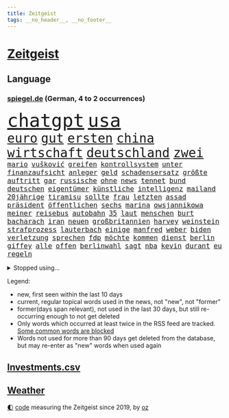```yaml
---
title: Zeitgeist
tags: __no_header__, __no_footer__
---
```


# [Zeitgeist](https://oliz.io/zeitgeist/)

## Language

<h3><a href="https://www.spiegel.de" target="_blank">spiegel.de</a> (German, 4 to 2 occurrences)</h3>
<p style="font-family:monospace">
<span style="font-size:32pt"><a href="news_links.html#chatgpt" class="current">chatgpt</a></span>
<span style="font-size:32pt"><a href="news_links.html#usa" class="current">usa</a></span>
<br>
<span style="font-size:22pt"><a href="news_links.html#euro" class="current">euro</a></span>
<span style="font-size:22pt"><a href="news_links.html#gut" class="current">gut</a></span>
<span style="font-size:22pt"><a href="news_links.html#ersten" class="current">ersten</a></span>
<span style="font-size:22pt"><a href="news_links.html#china" class="current">china</a></span>
<span style="font-size:22pt"><a href="news_links.html#wirtschaft" class="current">wirtschaft</a></span>
<span style="font-size:22pt"><a href="news_links.html#deutschland" class="current">deutschland</a></span>
<span style="font-size:22pt"><a href="news_links.html#zwei" class="current">zwei</a></span>
<br>
<span style="font-size:12pt"><a href="news_links.html#mario" class="current">mario</a></span>
<span style="font-size:12pt"><a href="news_links.html#vušković" class="current">vušković</a></span>
<span style="font-size:12pt"><a href="news_links.html#greifen" class="current">greifen</a></span>
<span style="font-size:12pt"><a href="news_links.html#kontrollsystem" class="new">kontrollsystem</a></span>
<span style="font-size:12pt"><a href="news_links.html#unter" class="current">unter</a></span>
<span style="font-size:12pt"><a href="news_links.html#finanzaufsicht" class="current">finanzaufsicht</a></span>
<span style="font-size:12pt"><a href="news_links.html#anleger" class="current">anleger</a></span>
<span style="font-size:12pt"><a href="news_links.html#geld" class="current">geld</a></span>
<span style="font-size:12pt"><a href="news_links.html#schadensersatz" class="current">schadensersatz</a></span>
<span style="font-size:12pt"><a href="news_links.html#größte" class="current">größte</a></span>
<span style="font-size:12pt"><a href="news_links.html#auftritt" class="current">auftritt</a></span>
<span style="font-size:12pt"><a href="news_links.html#gar" class="current">gar</a></span>
<span style="font-size:12pt"><a href="news_links.html#russische" class="current">russische</a></span>
<span style="font-size:12pt"><a href="news_links.html#ohne" class="current">ohne</a></span>
<span style="font-size:12pt"><a href="news_links.html#news" class="current">news</a></span>
<span style="font-size:12pt"><a href="news_links.html#tennet" class="new">tennet</a></span>
<span style="font-size:12pt"><a href="news_links.html#bund" class="current">bund</a></span>
<span style="font-size:12pt"><a href="news_links.html#deutschen" class="current">deutschen</a></span>
<span style="font-size:12pt"><a href="news_links.html#eigentümer" class="current">eigentümer</a></span>
<span style="font-size:12pt"><a href="news_links.html#künstliche" class="current">künstliche</a></span>
<span style="font-size:12pt"><a href="news_links.html#intelligenz" class="current">intelligenz</a></span>
<span style="font-size:12pt"><a href="news_links.html#mailand" class="current">mailand</a></span>
<span style="font-size:12pt"><a href="news_links.html#20jährige" class="current">20jährige</a></span>
<span style="font-size:12pt"><a href="news_links.html#tiramisu" class="new">tiramisu</a></span>
<span style="font-size:12pt"><a href="news_links.html#sollte" class="current">sollte</a></span>
<span style="font-size:12pt"><a href="news_links.html#frau" class="current">frau</a></span>
<span style="font-size:12pt"><a href="news_links.html#letzten" class="current">letzten</a></span>
<span style="font-size:12pt"><a href="news_links.html#assad" class="current">assad</a></span>
<span style="font-size:12pt"><a href="news_links.html#präsident" class="current">präsident</a></span>
<span style="font-size:12pt"><a href="news_links.html#öffentlichen" class="current">öffentlichen</a></span>
<span style="font-size:12pt"><a href="news_links.html#sechs" class="current">sechs</a></span>
<span style="font-size:12pt"><a href="news_links.html#marina" class="new">marina</a></span>
<span style="font-size:12pt"><a href="news_links.html#owsjannikowa" class="new">owsjannikowa</a></span>
<span style="font-size:12pt"><a href="news_links.html#meiner" class="current">meiner</a></span>
<span style="font-size:12pt"><a href="news_links.html#reisebus" class="current">reisebus</a></span>
<span style="font-size:12pt"><a href="news_links.html#autobahn" class="current">autobahn</a></span>
<span style="font-size:12pt"><a href="news_links.html#35" class="current">35</a></span>
<span style="font-size:12pt"><a href="news_links.html#laut" class="current">laut</a></span>
<span style="font-size:12pt"><a href="news_links.html#menschen" class="current">menschen</a></span>
<span style="font-size:12pt"><a href="news_links.html#burt" class="new">burt</a></span>
<span style="font-size:12pt"><a href="news_links.html#bacharach" class="new">bacharach</a></span>
<span style="font-size:12pt"><a href="news_links.html#iran" class="current">iran</a></span>
<span style="font-size:12pt"><a href="news_links.html#neuen" class="current">neuen</a></span>
<span style="font-size:12pt"><a href="news_links.html#großbritannien" class="current">großbritannien</a></span>
<span style="font-size:12pt"><a href="news_links.html#harvey" class="current">harvey</a></span>
<span style="font-size:12pt"><a href="news_links.html#weinstein" class="current">weinstein</a></span>
<span style="font-size:12pt"><a href="news_links.html#strafprozess" class="current">strafprozess</a></span>
<span style="font-size:12pt"><a href="news_links.html#lauterbach" class="current">lauterbach</a></span>
<span style="font-size:12pt"><a href="news_links.html#einige" class="current">einige</a></span>
<span style="font-size:12pt"><a href="news_links.html#manfred" class="current">manfred</a></span>
<span style="font-size:12pt"><a href="news_links.html#weber" class="current">weber</a></span>
<span style="font-size:12pt"><a href="news_links.html#biden" class="current">biden</a></span>
<span style="font-size:12pt"><a href="news_links.html#verletzung" class="current">verletzung</a></span>
<span style="font-size:12pt"><a href="news_links.html#sprechen" class="current">sprechen</a></span>
<span style="font-size:12pt"><a href="news_links.html#fdp" class="current">fdp</a></span>
<span style="font-size:12pt"><a href="news_links.html#möchte" class="current">möchte</a></span>
<span style="font-size:12pt"><a href="news_links.html#kommen" class="current">kommen</a></span>
<span style="font-size:12pt"><a href="news_links.html#dienst" class="current">dienst</a></span>
<span style="font-size:12pt"><a href="news_links.html#berlin" class="current">berlin</a></span>
<span style="font-size:12pt"><a href="news_links.html#giffey" class="current">giffey</a></span>
<span style="font-size:12pt"><a href="news_links.html#alle" class="current">alle</a></span>
<span style="font-size:12pt"><a href="news_links.html#offen" class="current">offen</a></span>
<span style="font-size:12pt"><a href="news_links.html#berlinwahl" class="current">berlinwahl</a></span>
<span style="font-size:12pt"><a href="news_links.html#sagt" class="current">sagt</a></span>
<span style="font-size:12pt"><a href="news_links.html#nba" class="current">nba</a></span>
<span style="font-size:12pt"><a href="news_links.html#kevin" class="current">kevin</a></span>
<span style="font-size:12pt"><a href="news_links.html#durant" class="current">durant</a></span>
<span style="font-size:12pt"><a href="news_links.html#eu" class="current">eu</a></span>
<span style="font-size:12pt"><a href="news_links.html#regeln" class="current">regeln</a></span>
</p>
<details>
<summary>Stopped using...</summary>
<p class="former" style="font-size:12pt">
autofahrer(841) coronaregeln(841) gerechtigkeit(841) investieren(841) privaten(841) hielt(840) strafen(840) bedeuten(839) bundesrepublik(839) diskriminierung(839) lukaschenko(839) schoss(839) versehentlich(839) beschimpft(838) beschließt(838) geburtstag(838) hebt(838) parteitag(838) quarantäne(838) szene(838) vergeben(838) williams(838) begleitet(837) instagram(837) internationaler(837) neuem(837) verschiedene(837) coronazahlen(836) videobotschaft(836) bekanntesten(835) bittere(835) geändert(835) metropole(835) position(835) sicherte(835) bmw(834) coronakrise(834) ehefrau(834) einreisen(834) einzelne(834) führende(834) gastgeber(834) infektionen(834) negativ(834) oberbürgermeister(834) rasant(834) schweigen(834) staatschef(834) weisen(834) csuchef(833) gestrichen(833) reihe(833) umstritten(833) wege(833) zusammenhang(833) abstimmen(832) berlins(832) breitet(832) dachte(832) gemeinden(832) getan(832) priester(832) versorgt(832) durfte(831) gegenteil(831) rechts(831) verhängen(831) versprach(831) hubschrauber(830) kaputt(830) sports(830) untersuchungsausschuss(830) vermeiden(830) bielefeld(829) crash(829) davor(829) rückschlag(829) tests(829) tränen(829) abschaffen(828) bilden(828) deal(828) pocht(828) simon(828) bundestrainer(827) gespielt(827) moskaus(827) via(827) finanziell(826) homeoffice(826) philipp(826) tokio(826) aufgenommen(825) hans(825) höhe(825) gesetze(824) jahrhundert(824) klinik(824) nahezu(824) party(824) werke(824) geflogen(823) steckte(823) feld(822) signalisiert(821) wochenlang(821) auftreten(820) dar(820) entwickeln(820) erkrankung(820) meinen(820) spektakulären(820) zuversichtlich(820) mercedes(819) schwierige(819) sendung(819) besuchen(818) moment(818) status(818) tiefen(818) unterschied(818) gabriel(817) herz(817) arabische(816) wunder(816) führenden(815) frisch(814) schrecken(814) erfolgreichsten(813) züge(813) ministerium(812) strengen(812) vorgegangen(812) immunität(811) prognose(811) regelung(810) ausrüstung(809) insassen(808) eigenes(807) enorme(805) gelandet(802) hinweis(801) intensivstation(800) schützt(798) türen(798) angeboten(797) lebensgefährlich(796) staatsoberhaupt(783) vereins(769) berühmtesten(764) einfache(764) explodiert(759) stopp(759) londons(751) uskapitol(749) langjährige(731) extremwetter(715) josef(699) militärjunta(694) carlos(693) neuanfang(691) erschoss(668) belgische(661) joseph(648) potsdamer(614) notenbank(607) vorsicht(598) akzeptieren(597) fehlte(581) unwettern(580) stundenlang(579) staatschefs(578) terroranschlag(577) schrumpft(566) veröffentlichung(566) mächtigen(551) las(547) vegas(547) karrierecoach(546) dankte(540) höchstwert(534) kameras(526) binden(524) ali(522) jahrzehnt(520) alternative(517) übertragen(517) anhängern(514) angestellten(507) hawaii(502) preiserhöhungen(502) emirat(497) gehälter(495) integration(495) entstanden(489) söders(480) games(479) beeinflusst(477) schränkt(476) mehrfamilienhaus(472) krankenkassen(467) gaspreise(463) stau(463) betrunken(462) verwerfungen(461) shanghai(459) messenger(457) ampelparteien(454) magazin(454) verläuft(453) rosa(450) hals(449) radikaler(449) ostdeutschland(444) fotografin(443) russisches(441) fahndet(438) reine(433) michel(432) kürzer(429) gewaltsamen(427) strompreise(426) stephen(422) zustande(422) meta(420) rekordsumme(418) waffenruhe(417) martina(415) beliebten(414) entsteht(414) management(412) behält(411) nagel(411) erwiesen(410) fdpminister(407) pessimistisch(407) überlebten(400) marcus(397) getäuscht(394) organisiert(391) bafög(389) gefühle(389) flugzeugen(383) südkoreanische(383) krim(379) bundesaußenministerin(378) desto(378) luhansk(378) waffenstillstand(378) einstellung(377) neuwagen(377) soldat(377) expremier(374) iraner(362) bestürzt(360) operation(360) dresdner(359) horror(353) klitschko(353) m(350) kernkraftwerke(348) beckham(345) herum(342) schuster(337) verspätungen(337) anhalten(336) torwart(335) air(333) begleiten(330) englands(329) lehnte(328) gestärkt(325) sportart(325) verspätet(325) bevorstehende(324) fern(322) unmittelbar(322) gelöst(321) schildern(321) analysen(320) bezahlung(320) vertreten(315) sperre(313) hochrangigen(312) landung(311) invasoren(309) ausländer(306) schlechter(304) unabhängig(304) staatsbürgerschaft(300) oligarch(298) vergeltung(297) königsklasse(294) untergebracht(294) ball(293) pole(292) dmitrij(288) handys(288) segen(286) schwarzes(283) weitermachen(283) energieminister(282) arbeitslosigkeit(280) euroraum(280) geheimdienstinformationen(280) neuerdings(280) ertrinken(279) großmutter(279) behoben(277) warteten(275) großoffensive(274) qualifikation(271) versöhnung(266) verspätung(262) verzichtete(261) prominenten(260) vogel(260) psychiatrie(259) wütende(259) rüsten(258) ehrt(256) zustände(255) niedergeschlagen(254) kinderinterview(253) viral(251) ex(250) verdrängt(250) absteiger(249) girl(249) spottet(249) stagniert(247) homosexuelle(246) homosexuellen(246) ewigen(245) unobericht(244) brennende(243) fire(240) royale(238) straßenverkehr(238) versinkt(238) bedrohte(237) spdgeneralsekretär(237) verbrennungsmotor(236) wettert(236) kandidat(234) naturkatastrophen(234) ulrich(231) verhaftung(231) lng(230) führungskräfte(229) lenkt(228) anhaltende(227) edeka(227) senegal(227) umwelthilfe(227) befeuert(224) tvinterview(224) hast(223) gegenwart(222) camilla(221) drin(221) anlauf(220) eurozone(218) 86(217) alzheimer(216) fehlten(216) baum(215) geübt(214) mob(214) sahen(214) zeichnungen(214) fehlstart(213) plakate(212) brasilianer(211) olympiasiegerin(211) comingout(209) instrument(209) tirol(208) übergewinne(208) übernahmen(208) erntet(207) netflixdoku(207) beurlaubt(206) verteilen(206) kosovo(205) vize(205) billig(203) dramatische(203) gottschalk(203) säure(202) versorgen(202) schlange(201) abschwung(200) ansage(200) barrikaden(198) brennstäbe(198) entfernen(198) total(198) verkehrsministerium(198) weiterlaufen(197) weltraum(197) anschlags(196) eingeschlagen(196) entschuldigen(196) extra(196) trends(196) namens(195) handgemenge(194) gescheiterten(193) schlangen(193) agenda(192) strompreis(192) bay(191) gelbe(191) tampa(191) normalisierung(190) verleihung(190) toilette(189) pipeline(187) funktion(185) achterbahn(183) sexistische(183) innenstadt(182) kürzungen(181) usdemokraten(181) beamtenbund(180) etlichen(180) aussteigen(179) gehirn(179) kurzfristige(179) weltspitze(178) 82(177) wichtigster(177) farce(176) feierabend(176) hingelegt(176) kilowattstunde(176) virginia(176) leitzins(175) nachhaltigkeit(175) britischem(174) salz(174) strikte(173) aufbau(172) kapitols(172) protestbewegung(172) psychischen(172) mithäftling(171) dreijähriger(170) solidarisierte(169) kapazität(168) rezessionsangst(168) wütet(167) bürgergeld(166) fußballlegende(166) mithalten(166) rekruten(166) düsteren(165) trailer(165) zerstörungen(165) importiert(164) magnus(164) 2022/23(163) indirekt(163) myanmars(163) spitzen(163) hinterlegt(162) klimabilanz(162) renditen(162) angeordnete(161) treffern(161) erlässt(160) europameisterschaft(160) gründete(160) sea(160) beleidigungen(159) lindsey(159) marvin(159) nachsehen(159) verschärfung(159) bundesratspräsident(158) usrepräsentantenhauses(158) viking(158) zurückhalten(158) films(157) abwehren(155) ernstfall(154) produzent(154) gehackt(152) wählte(152) rechter(151) unruhen(151) zugspitze(151) überstehen(151) 63(150) stechen(150) kreise(149) boni(148) richtete(148) vergisst(148) wackelige(148) gendern(147) gerichtlich(147) randale(147) sommerlich(147) verurteilter(147) rappers(146) geprallt(144) sportlicher(144) bonus(143) patzte(143) ökologisch(143) veraltete(142) road(141) entstehung(140) krankenwagen(140) kündigung(140) marschflugkörper(140) verfeindeten(140) verhaltens(140) dient(139) verbrachte(139) auslaufen(138) rätseln(138) stellenanzeigen(138) verfallen(138) hurrikan(137) reinigung(136) rügt(136) bundesbankpräsident(135) zutritt(135) landesarbeitsgericht(134) 45jährige(133) begrenzte(133) kondome(133) abwasser(132) aufgehalten(132) volkswirte(132) experimentiert(131) freigegeben(131) jahrhunderts(131) kabinetts(130) ernüchternd(129) gesetzten(129) rassistischer(129) bewusstlos(128) gutem(127) ausgenutzt(126) sechsten(126) fachleuten(125) inspiziert(125) modernes(125) 2050(124) sportlerin(124) defizite(123) kollegin(123) militärexperte(123) mitbekommen(123) vereinbarung(123) zahnarzt(123) monatlich(122) sechsjähriger(122) spencer(122) wahlgang(122) abbey(121) strommarkt(121) überraschender(121) ansonsten(120) stützt(120) zusage(120) barrymore(118) drew(118) mittelstand(118) verstaatlichung(118) abwahl(117) billigtarif(117) gaspreisbremse(116) liebte(115) erschließen(114) medizinischen(114) neuerlichen(114) brachen(113) enormen(113) treibhausgase(113) elbphilharmonie(112) königshauses(112) spiderman(112) frischen(111) ulf(111) mobilmachung(110) aufgehen(109) erweist(109) schwedt(109) militärexperten(108) monaco(108) gedreht(107) mikroplastik(107) offensiv(107) schlechtes(107) unovollversammlung(107) brunsbüttel(106) desolate(106) gefährlichsten(106) ifo(106) morgan(106) vinícius(106) 300000(105) anschluss(105) bundesweites(105) verachtung(105) noah(104) überfahren(104) wmfinale(103) bevorstehen(102) podolski(102) überflutete(102) blau(101) mary(101) verstörend(101) bolsonaros(100) metas(100) verhelfen(100) ächzen(100) ablenkungsmanöver(99) haustür(98) inácio(98) luiz(98) verunglückte(98) akteure(97) erfüllen(97) erkrankter(97) heizt(97) margrethe(97) werbekunden(97) baupreise(96) geplantes(96) klassiker(96) kurt(96) professioneller(96) winkt(96) blaue(95) finanzmärkte(95) nachkommen(95) gewalttäter(94) agent(93) autohersteller(93) cyberangriff(93) göttingen(93) hummels(92) trage(92) vergibt(92) vorzeitigen(92) minsk(91) schauspielerinnen(91) verschaffen(91) africa(90) strafstoß(90) verbrecher(90) zentralratspräsident(90) beerdigt(89) gerechte(89) hob(89) laptops(89) requiem(89) vorsätze(89) erfuhren(88) klischees(88) räumlichkeiten(88) wilhelmshaven(88) wünschte(88) antiterroreinsatz(87) egon(87) formel1team(87) hockenheim(87) rücktrittsforderungen(87) sinnlos(87) verfünffacht(87) weltall(87) bundesverkehrsminister(86) carolina(86) frauenfeindliche(86) philosophie(86) schläft(86) schönheit(86) auswanderer(85) champagner(85) geschmack(85) intakt(85) telefonieren(85) alias(84) autorinnen(84) ehrlichkeit(84) lambrechts(84) urteile(84) bundespolitiker(83) erfolgsrezept(83) p(83) simpson(83) 75jährigen(82) beleuchtung(82) oftmals(82) stippvisite(82) welttournee(82) zugeständnisse(82) zäh(82) angeht(81) harrt(81) rohöl(81) vielversprechend(81) großartig(80) optik(80) vodafone(80) weitergabe(80) anläufe(79) gary(79) geschaffen(79) terrorismus(79) unzulässig(79) uskonzern(79) verbrechens(79) volkes(79) armin(78) diversität(78) limit(78) staatsoper(78) antreibt(77) erforderliche(77) filmstar(77) gestorbenen(77) husten(77) immensen(77) montgomery(77) süße(77) arzneien(76) beseitigen(76) kindergeburtstag(76) kolleginnen(76) zentralrats(76) 39(75) loben(75) merken(75) mitschuld(75) stünden(75) testament(75) 1923(74) einschüchterung(74) fassungslosigkeit(74) frederik(74) gepriesen(74) gleise(74) petersplatz(74) vorzeitigem(74) bedienen(73) düstere(73) krankenhausreform(73) meuterei(73) pistole(73) high(72) menschenrechtsbeauftragte(72) regenwald(72) unbekanntes(72) anleitung(71) aufmarschiert(71) aufstellen(71) marderpanzer(71) schmälert(71) tournee(71) usfirma(71) wundermittel(71) betet(70) kaserne(70) nüchtern(70) sünden(70) unterkommen(70) usamerikanerin(70) glaubhaft(69) iranproteste(69) traumatisiert(69) bowie(68) dienste(68) gelebt(68) seenot(68) adolf(67) böhmermann(67) einmischung(67) kunstsammlung(67) zugreifen(67) brandmann(66) deklarierte(66) foxconn(66) kürzeren(66) prägen(66) staates(66) vielem(66) cathy(65) dividenden(65) eindringling(65) emily(65) endemisch(65) formiert(65) kohlekraft(65) nötigen(65) rabatten(65) versetzte(65) bengvir(64) desolaten(64) düster(64) itamar(64) profit(64) schulter(64) seattle(64) abzeichen(63) freitagmorgen(63) konstatiert(63) neuerung(63) verderben(63) zuspitzen(63) abzusichern(62) benedikt(62) dawid(62) durchschnitt(62) hinterbliebene(62) kubacki(62) liberale(62) tanker(62) xvi(62) amber(61) handynutzer(61) milliardeninvestitionen(61) protestierende(61) regimekritiker(61) vollzogen(61) hirn(60) nevada(60) werfer(60) erkrankten(59) essens(59) godfather(59) industrienationen(59) kabinettsmitglied(59) mcdonald's(59) spielraum(59) ultrarechte(59) wachsendes(59) netanyahus(58) polarisierung(58) ratzinger(58) unberührt(58) ausdrücklich(57) hsvprofi(57) leichte(57) lydon(57) pünktlichkeit(57) sexpistolssänger(57) wechselte(57) zehntausenden(57) abgeschwächt(56) amtsgericht(56) iggy(56) kanzlerkandidatur(56) schirm(56) alidoosti(55) barbarei(55) beauftragen(55) geschüttelt(55) giftet(55) misslungene(55) mitgliedern(55) taraneh(55) elektromobilität(54) hill(54) republikanischen(54) sturmgewehr(54) terence(54) todesurteil(54) erpresser(53) fahrradunfall(53) gespött(53) kommentiert(53) matt(53) nflspiel(53) organisatoren(53) sprengfalle(53) telefónica(53) umstürzende(53) 51jährige(52) fad(52) heels(52) pandemieregeln(52) schulessen(52) begleiterin(51) beispiellosen(51) durcheinander(51) festgenommener(51) kapitolsturm(51) sexualstraftäter(51) sprachkritiker(51) adler(50) gegenentwurf(50) geldhaus(50) gespeichert(50) knallern(50) niño(50) betriebssystem(49) markige(49) müllwagen(49) verschlafen(49) windows(49) abgenommen(48) dfbelf(48) epidemiologe(48) frischer(48) gewechselt(48) gottes(48) medizinisch(48) tennislegende(48) 750000(47) angerufen(47) evakuierungen(47) flügel(47) militante(47) mächtige(47) o2(47) vorgängers(47) überfüllte(47) schutzanzügen(46) zitate(46) 2009(45) eingewiesen(45) korruptionsermittlungen(45) mitreißenden(45) stromerzeuger(45) tvsender(45) wetten(45) wu(45) 32jährigen(44) aussprache(44) banker(44) erfolgschancen(44) geschieht(44) gutgehen(44) labor(44) luis(44) notwendigen(44) orthodoxen(44) aufpassen(43) begleitung(43) fdpmann(43) foxconnwerk(43) kiewer(43) neuland(43) tippte(43) vermeldet(43) zugelassene(43) abbaggern(42) erstickt(42) neueigentümer(42) paartherapeuten(42) persönlichkeit(42) wmaus(42) berufsaussichten(41) drastischer(41) fasern(41) fiktives(41) geschosse(41) hüte(41) liebeslied(41) schengenraum(41) sicherheitsrisiko(41) wahren(41) fehl(40) hautkrebsvorsorge(40) schlotterbeck(40) schusswechsel(40) unterhalt(40) weitesten(40) geerbt(39) hausaufgaben(39) jüdisches(39) streitkräften(39) ubahn(39) werbeverbot(39) einbürgerung(38) ernte(38) gefallene(38) hugo(38) kehrseite(38) laschet(38) morgenstunden(38) ansatz(37) dienstwagen(37) ecke(37) enzensberger(37) festzunehmen(37) göttlichen(37) handelspartner(37) jill(37) kaution(37) lichtblick(37) prämie(37) reihenfolge(37) tribünen(37) tvexperte(37) unangemessen(37) wonder(37) alarmsignal(36) befördern(36) lebenszeit(36) seifenblasen(36) totschlags(36) biontech(35) euphorisch(35) homophober(35) innsbruck(35) mehrheitlich(35) unbegründet(35) uneinig(35) unternehmenschef(35) venus(35) exbundeskanzler(34) fabuliert(34) idaho(34) kammerspiel(34) nordostseekanal(34) skisaison(34) spender(34) trainerstab(34) grand(33) lahmlegen(33) peinlich(33) pfarrer(33) rind(33) zäsur(33) atomwaffenarsenal(32) erwähnt(32) frühjahrsoffensive(32) grassiert(32) lebensversicherungen(32) lockert(32) reisepass(32) sparte(32) todesurteile(32) vorletzten(32) argumentiert(31) centers(31) cloppenburg(31) gläubige(31) senatorin(31) steine(31) tschüs(31) umgeben(31) wmviertelfinale(31) biograf(30) eingestehen(30) hassen(30) millionenpublikum(30) reformvorschläge(30) umbauen(30) verspätete(30) ölfeld(30) überstanden(30) 32jährige(29) feministin(29) fremden(29) schärferes(29) suárez(29) vakzine(29) überbieten(29) klimafreundlichen(28) rammt(28) weihnachtsmärkte(28) brustkrebs(27) feuerwerk(27) regisseurs(27) unnötigen(27) aufstocken(26) gefälschten(26) kosovos(26) unterm(26) waffenhilfe(26) attentäter(25) banshees(25) bündnisses(25) filmstudio(25) frührentner(25) inisherin(25) schenk(25) sentimental(25) staatsmann(25) 28jährigen(24) unbeeindruckt(24) 1988(23) erfährt(23) etablieren(23) gesetzesverschärfung(23) käse(23) patchworkfamilien(23) sagten(23) verdreifacht(23) vierschanzentournee(23) jane(22) strafverfolgung(22) 115(21) albin(21) darlehen(21) festgenommenen(21) giert(21) kurti(21) waffenrechts(21) affenlaute(20) dartswm(20) gerwen(20) hinziehen(20) lieferbar(20) medienschelte(20) reederei(20) wiederholungstäter(20) zurückzuerobern(20) center(19) einspringen(19) hussey(19) jener(19) kaufkraftverlust(19) rekordjahr(19) rüstet(19) säuglings(19) uszeitung(19) volkswagenkonzern(19) fargo(18) gerwyn(18) klimaschützern(18) lindern(18) pontifex(18) unpünktlich(18) wandte(18) wells(18) beeindruckende(17) besserung(17) etabliert(17) fassen(17) stunt(17) wintersturm(17) ayatollah(16) ballistischen(16) einträge(16) fonda(16) gültig(16) klimaterroristen(16) modellrechnungen(16) unwort(16) verlangsamt(16) wahnsinn(16) weihnachtsfest(16) flüchtig(15) halbherzige(15) offensiven(15) dark(14) einsam(14) kantinenessen(14) schwulen(14) familiengeheimnis(13) liberaleren(13) oberhaupt(13) schnees(13) silvesterböller(13) three(13) verbote(13) verfällt(13) anzusprechen(12) clemens(12) glass(12) kirchen(12) onion(12) springen(12) straßenbahn(12) stunts(12) autobauers(11) bolsonaroanhänger(11) cohen(11) notfallsanitäter(11) quarantänepflicht(11) ransomware(11)
</p>
</details>
<p>Legend:
<ul>
<li><span class="new">new</span>, first seen within the last 10 days</li>
<li><span class="current">current</span>, regular topical words used in the news, not "new", not "former"</li>
<li><span class="former">former(days span relevant)</span>, not used in the last 30 days, but still re-occurring enough to not get deleted</li>
<li>Only words which occurred at least twice in the RSS feed are tracked. <a href="language/filters.py">Some common words are blocked</a></li>
<li>Words not used for more than 90 days get deleted from the database, but may re-enter as "new" words when used again</li>
</ul>
</p>

## [Investments](investments.html)[.csv](investments.csv)

## [Weather](weather.html)

<footer>
<a href="javascript:toggleTheme()" class="nav">🌓</a>
<a href="https://github.com/ooz/zeitgeist">code</a> measuring the Zeitgeist since 2019, by <a href="https://oliz.io">oz</a>
</footer>
